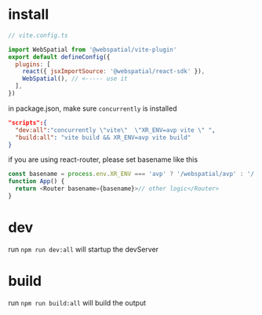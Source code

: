 # install

```js
// vite.config.ts

import WebSpatial from '@webspatial/vite-plugin'
export default defineConfig({
  plugins: [
    react({ jsxImportSource: '@webspatial/react-sdk' }),
    WebSpatial(), // <----- use it
  ],
})
```

in package.json, make sure `concurrently` is installed

```json
"scripts":{
  "dev:all":"concurrently \"vite\"  \"XR_ENV=avp vite \" ",
  "build:all": "vite build && XR_ENV=avp vite build"
}
```

if you are using react-router, please set basename like this

```js
const basename = process.env.XR_ENV === 'avp' ? '/webspatial/avp' : '/'
function App() {
  return <Router basename={basename}>// other logic</Router>
}
```

# dev

run `npm run dev:all` will startup the devServer

# build

run `npm run build:all` will build the output
